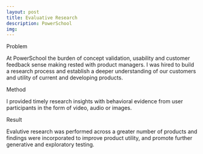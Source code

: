 ```yaml
---
layout: post
title: Evaluative Research
description: PowerSchool
img: 
---
```


Problem

At PowerSchool the burden of concept validation, usability and customer feedback sense making rested with product managers. I was hired to build a research process and establish a deeper understanding of our customers and utility of current and developing products. 


Method

I provided timely research insights with behavioral evidence from user participants in the form of video, audio or images. 


Result

Evalutive research was performed across a greater number of products and findings were incorporated to improve product utility, and promote further generative and exploratory testing.
